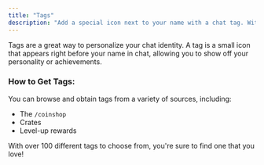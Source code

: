 ```yaml
---
title: "Tags"
description: "Add a special icon next to your name with a chat tag. With over 100 to choose from, you can find the perfect one to represent you."
---
```


Tags are a great way to personalize your chat identity. A tag is a small icon that appears right before your name in chat, allowing you to show off your personality or achievements.

### How to Get Tags:

You can browse and obtain tags from a variety of sources, including:

*   The `/coinshop`
*   Crates
*   Level-up rewards

With over 100 different tags to choose from, you're sure to find one that you love!
